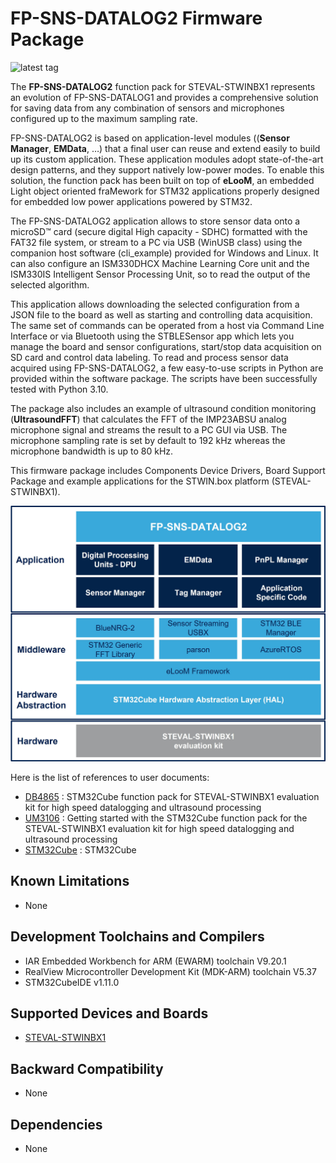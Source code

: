 # FP-SNS-DATALOG2 Firmware Package

![latest tag](https://img.shields.io/github/v/tag/STMicroelectronics/fp-sns-datalog2.svg?color=brightgreen)

The **FP-SNS-DATALOG2** function pack for STEVAL-STWINBX1 represents an evolution of FP-SNS-DATALOG1 and provides a comprehensive solution for saving
data from any combination of sensors and microphones configured up to the maximum sampling rate.

FP-SNS-DATALOG2 is based on application-level modules ((**Sensor Manager**, **EMData**, …) that a final user can reuse and extend easily
to build up its custom application. These application modules adopt state-of-the-art design patterns, and they support natively low-power modes.
To enable this solution, the function pack has been built on top of **eLooM**, an embedded Light object oriented fraMework for STM32 applications properly designed
for embedded low power applications powered by STM32. 

The FP-SNS-DATALOG2 application allows to store sensor data onto a microSD™ card (secure digital High capacity - SDHC) formatted with the FAT32 file
system, or stream to a PC via USB (WinUSB class) using the companion host software (cli_example) provided for Windows and Linux. It can also configure an
ISM330DHCX Machine Learning Core unit and the ISM330IS Intelligent Sensor Processing Unit, so to read the output of the selected algorithm.

This application allows downloading the selected configuration from a JSON file to the board as well as starting and controlling data acquisition. The same set
of commands can be operated from a host via Command Line Interface or via Bluetooth using the STBLESensor app which lets you manage the board and sensor configurations,
start/stop data acquisition on SD card and control data labeling. To read and process sensor data acquired using FP-SNS-DATALOG2, a few easy-to-use
scripts in Python are provided within the software package. The scripts have been successfully tested with Python 3.10.

The package also includes an example of ultrasound condition monitoring (**UltrasoundFFT**) that calculates the FFT of the IMP23ABSU analog microphone signal and streams
the result to a PC GUI via USB. The microphone sampling rate is set by default to 192 kHz whereas the microphone bandwidth is up to 80 kHz.

This firmware package includes Components Device Drivers, Board Support Package and example applications 
for the STWIN.box platform (STEVAL-STWINBX1).

![](_htmresc/FP-SNS-DATALOG2_Software_Architecture.jpg)

Here is the list of references to user documents:

- [DB4865](https://www.st.com/en/embedded-software/fp-sns-datalog2.html#documentation) : STM32Cube function pack for STEVAL-STWINBX1 evaluation kit 
for high speed datalogging and ultrasound processing
- [UM3106](https://www.st.com/en/embedded-software/fp-sns-datalog2.html#documentation) : Getting started with the STM32Cube function pack for the 
STEVAL-STWINBX1 evaluation kit for high speed datalogging and ultrasound processing
- [STM32Cube](https://www.st.com/stm32cube) : STM32Cube

## Known Limitations

- None

## Development Toolchains and Compilers

-   IAR Embedded Workbench for ARM (EWARM) toolchain V9.20.1
-   RealView Microcontroller Development Kit (MDK-ARM) toolchain V5.37
-   STM32CubeIDE v1.11.0

## Supported Devices and Boards

- [STEVAL-STWINBX1](https://www.st.com/stwinbox)

## Backward Compatibility

- None

## Dependencies

- None
